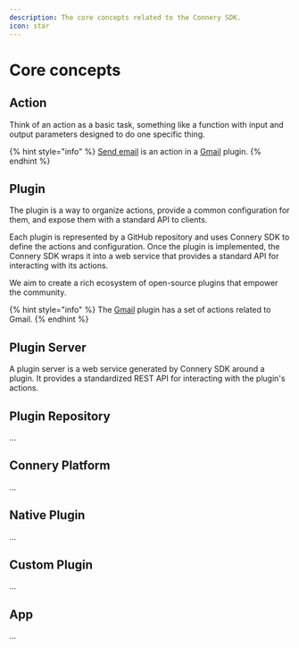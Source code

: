 ```yaml
---
description: The core concepts related to the Connery SDK.
icon: star
---
```


# Core concepts

## Action

Think of an action as a basic task, something like a function with input and output parameters designed to do one specific thing.

{% hint style="info" %}
[Send email](https://github.com/connery-io/gmail/blob/main/src/actions/sendEmail.ts) is an action in a [Gmail](https://github.com/connery-io/gmail) plugin.
{% endhint %}

## Plugin

The plugin is a way to organize actions, provide a common configuration for them, and expose them with a standard API to clients.

Each plugin is represented by a GitHub repository and uses Connery SDK to define the actions and configuration. Once the plugin is implemented, the Connery SDK wraps it into a web service that provides a standard API for interacting with its actions.

We aim to create a rich ecosystem of open-source plugins that empower the community.

{% hint style="info" %}
The [Gmail](https://github.com/connery-io/gmail) plugin has a set of actions related to Gmail.
{% endhint %}

## Plugin Server[​](https://sdk.connery.io/docs/introduction/core-concepts#plugin-server) <a href="#plugin-server" id="plugin-server"></a>

A plugin server is a web service generated by Connery SDK around a plugin. It provides a standardized REST API for interacting with the plugin's actions.

## Plugin Repository

...

## Connery Platform

...

## Native Plugin

...

## Custom Plugin

...

## App

...

